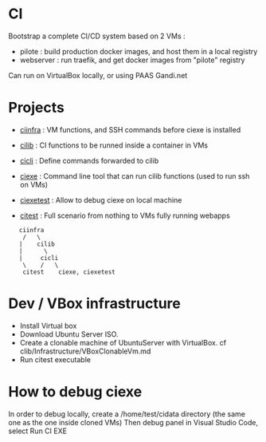 # CI

Bootstrap a complete CI/CD system based on 2 VMs :
- pilote : build production docker images, and host them in a local registry
- webserver : run traefik, and get docker images from "pilote" registry

Can run on VirtualBox locally, or using PAAS Gandi.net

# Projects

- [ciinfra](ciinfra/README.md) : VM functions, and SSH commands before ciexe is installed
- [cilib](cilib/README.md) : CI functions to be runned inside a container in VMs

- [cicli](cicli/README.md) : Define commands forwarded to cilib
- [ciexe](ciexe/README.md) : Command line tool that can run cilib functions (used to run ssh on VMs)

- [ciexetest](ciexetest/README.md) : Allow to debug ciexe on local machine
- [citest](citest/README.md) : Full scenario from nothing to VMs fully running webapps 



```
   ciinfra
    /   \
   |    cilib
   |      \
   |     cicli 
    \    /   \      
    citest    ciexe, ciexetest   
```

# Dev / VBox infrastructure

- Install Virtual box
- Download Ubuntu Server ISO.
- Create a clonable machine of UbuntuServer with VirtualBox. cf clib/Infrastructure/VBoxClonableVm.md
- Run citest executable

# How to debug ciexe

In order to debug locally, create a /home/test/cidata directory (the same one as the one inside cloned VMs)
Then debug panel in Visual Studio Code, select Run CI EXE

